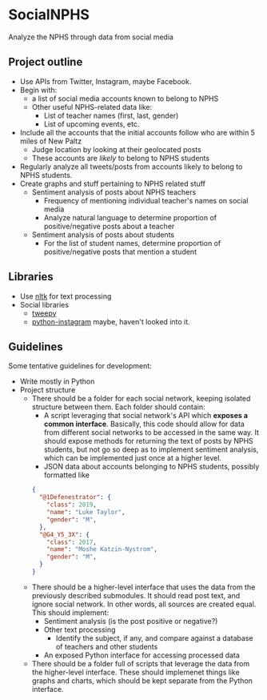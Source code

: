 # SocialNPHS
Analyze the NPHS through data from social media

## Project outline

- Use APIs from Twitter, Instagram, maybe Facebook.
- Begin with:
	- a list of social media accounts known to belong to NPHS 
	- Other useful NPHS-related data like:
		- List of teacher names (first, last, gender)
		- List of upcoming events, etc.
- Include all the accounts that the initial accounts follow who are within 5 miles of New Paltz
	- Judge location by looking at their geolocated posts
	- These accounts are *likely* to belong to NPHS students
- Regularly analyze all tweets/posts from accounts likely to belong to NPHS students.
- Create graphs and stuff pertaining to NPHS related stuff
	- Sentiment analysis of posts about NPHS teachers
		- Frequency of mentioning individual teacher's names on social media
		- Analyze natural language to determine proportion of positive/negative posts about a teacher
	- Sentiment analysis of posts about students
		- For the list of student names, determine proportion of positive/negative posts that mention a student

## Libraries

- Use [nltk](http://www.nltk.org) for text processing
- Social libraries
  - [tweepy](http://www.tweepy.org)
  - [python-instagram](https://github.com/facebookarchive/python-instagram) maybe, haven't looked into it.

## Guidelines

Some tentative guidelines for development:

- Write mostly in Python
- Project structure
  - There should be a folder for each social network, keeping isolated structure between them. Each folder should contain:
    - A script leveraging that social network's API which **exposes a common interface**. Basically, this code should allow for data from different social networks to be accessed in the same way. It should expose methods for returning the text of posts by NPHS students, but not go so deep as to implement sentiment analysis, which can be implemented just once at a higher level.
    - JSON data about accounts belonging to NPHS students, possibly formatted like
    ```json
    {
      "@1Defenestrator": {
        "class": 2019,
        "name": "Luke Taylor",
        "gender": "M",
      },
      "@G4_Y5_3X": {
        "class": 2017,
        "name": "Moshe Katzin-Nystrom",
        "gender": "M",
      }
    }
    ```
  - There should be a higher-level interface that uses the data from the previously described submodules. It should read post text, and ignore social network. In other words, all sources are created equal. This should implement:
    - Sentiment analysis (is the post positive or negative?)
    - Other text processing
      - Identify the subject, if any, and compare against a database of teachers and other students
    - An exposed Python interface for accessing processed data
  - There should be a folder full of scripts that leverage the data from the higher-level interface. These should implemenet things like graphs and charts, which should be kept separate from the Python interface.
